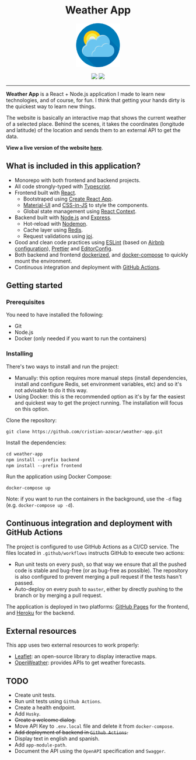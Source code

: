 <h1 align="center">Weather App</h1>

<p align="center">
  <img src="frontend/public/logo192.png" width="120px" height="120px" />
</p>

<p align="center">
  <img src="https://badgen.net/dependabot/cristian-azocar/weather-app?icon=dependabot" />
  <img src="https://github.com/cristian-azocar/weather-app/actions/workflows/test-frontend.yaml/badge.svg">
</p>

<hr />

**Weather App** is a React + Node.js application I made to learn new technologies, and of course, for fun. I think that getting your hands dirty is the quickest way to learn new things.

The website is basically an interactive map that shows the current weather of a selected place. Behind the scenes, it takes the coordinates (longitude and latitude) of the location and sends them to an external API to get the data.

**View a live version of the website [here](https://cristian-azocar.github.io/weather-app)**.

## What is included in this application?

- Monorepo with both frontend and backend projects.
- All code strongly-typed with [Typescript](https://www.typescriptlang.org/).
- Frontend built with [React](https://reactjs.org).
  - Bootstraped using [Create React App](https://github.com/facebook/create-react-app).
  - [Material-UI](https://material-ui.com/) and [CSS-in-JS](https://cssinjs.org/) to style the components.
  - Global state management using [React Context](https://reactjs.org/docs/context.html).
- Backend built with [Node.js](https://nodejs.org) and [Express](https://github.com/expressjs/express).
  - Hot-reload with [Nodemon](https://nodemon.io).
  - Cache layer using [Redis](https://redis.io/).
  - Request validations using [joi](https://joi.dev).
- Good and clean code practices using [ESLint](https://eslint.org/) (based on [Airbnb configuration](https://github.com/airbnb/javascript/tree/master/packages/eslint-config-airbnb)), [Prettier](https://prettier.io/) and [EditorConfig](https://editorconfig.org/).
- Both backend and frontend [dockerized](https://www.docker.com), and [docker-compose](https://docs.docker.com/compose/) to quickly mount the environment.
- Continuous integration and deployment with [GitHub Actions](https://github.com/features/actions).

## Getting started

### Prerequisites

You need to have installed the following:

- Git
- Node.js
- Docker (only needed if you want to run the containers)

### Installing

There's two ways to install and run the project:

- Manually: this option requires more manual steps (install dependencies, install and configure Redis, set environment variables, etc) and so it's not advisable to do it this way.
- Using Docker: this is the recommended option as it's by far the easiest and quickest way to get the project running. The installation will focus on this option.

Clone the repository:
```
git clone https://github.com/cristian-azocar/weather-app.git
```

Install the dependencies:
```
cd weather-app
npm install --prefix backend
npm install --prefix frontend
```

Run the application using Docker Compose:
```
docker-compose up
```
Note: if you want to run the containers in the background, use the `-d` flag (e.g. `docker-compose up -d`).

## Continuous integration and deployment with GitHub Actions

The project is configured to use GitHub Actions as a CI/CD service. The files located in `.github/workflows` instructs GitHub to execute two actions:

- Run unit tests on every push, so that way we ensure that all the pushed code is stable and bug-free (or as bug-free as possible). The repository is also configured to prevent merging a pull request if the tests hasn't passed.
- Auto-deploy on every push to `master`, either by directly pushing to the branch or by merging a pull request.

The application is deployed in two platforms: [GitHub Pages](https://pages.github.com) for the frontend, and [Heroku](https://www.heroku.com) for the backend.

## External resources

This app uses two external resources to work properly:

- [Leaflet](https://leafletjs.com): an open-source library to display interactive maps.
- [OpenWeather](https://openweathermap.org/): provides APIs to get weather forecasts.

## TODO

- Create unit tests.
- Run unit tests using `Github Actions`.
- Create a health endpoint.
- Add `Husky`.
- <strike>Create a welcome dialog.</strike>
- Move API Key to `.env.local` file and delete it from `docker-compose`.
- <strike>Add deployment of backend in `Github Actions`.</strike>
- Display text in english and spanish.
- Add `app-module-path`.
- Document the API using the `OpenAPI` specification and `Swagger`.
